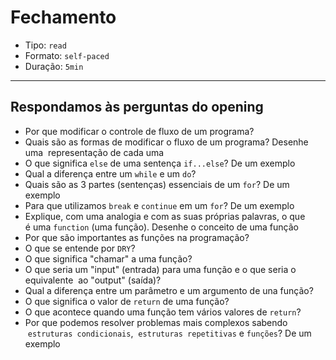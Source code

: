 # Fechamento

- Tipo: `read`
- Formato: `self-paced`
- Duração: `5min`

***

## Respondamos às perguntas do opening

- Por que modificar o controle de fluxo de um programa?
- Quais são as formas de modificar o fluxo de um programa? Desenhe uma
  representação de cada uma
- O que significa `else` de uma sentença `if...else`? De um exemplo
- Qual a diferença entre um `while` e um `do`?
- Quais são as 3 partes (sentenças) essenciais de um `for`? De um exemplo
- Para que utilizamos `break` e `continue` em um `for`? De um exemplo
- Explique, com uma analogia e com as suas próprias palavras, o que é uma
  `function` (uma função). Desenhe o conceito de uma função
- Por que são importantes as funções na programação?
- O que se entende por `DRY`?
- O que significa "chamar" a uma função?
- O que seria um "input" (entrada) para uma função e o que seria o equivalente
  ao "output" (saída)?
- Qual a diferença entre um parâmetro e um argumento de una função?
- O que significa o valor de `return` de uma função?
- O que acontece quando uma função tem vários valores de `return`?
- Por que podemos resolver problemas mais complexos sabendo
  `estruturas condicionais`,  `estruturas repetitivas` e `funções`? De um exemplo
